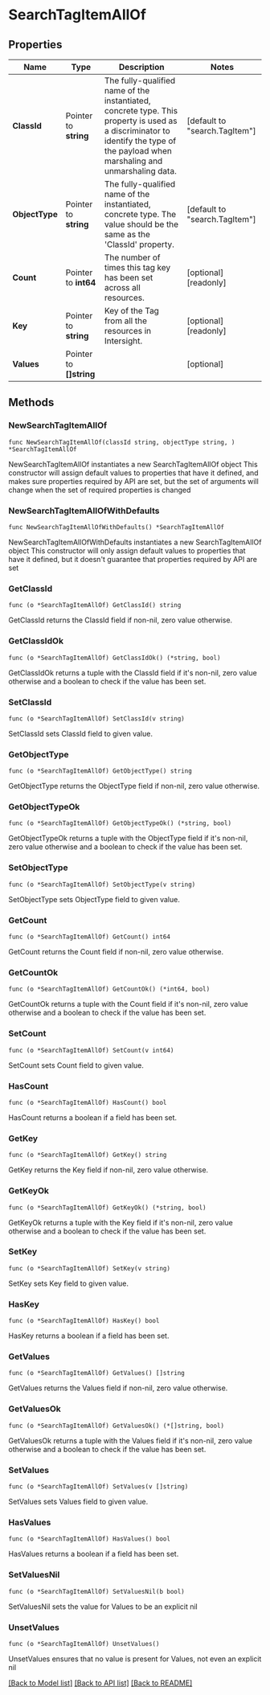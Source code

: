 # SearchTagItemAllOf

## Properties

Name | Type | Description | Notes
------------ | ------------- | ------------- | -------------
**ClassId** | Pointer to **string** | The fully-qualified name of the instantiated, concrete type. This property is used as a discriminator to identify the type of the payload when marshaling and unmarshaling data. | [default to "search.TagItem"]
**ObjectType** | Pointer to **string** | The fully-qualified name of the instantiated, concrete type. The value should be the same as the &#39;ClassId&#39; property. | [default to "search.TagItem"]
**Count** | Pointer to **int64** | The number of times this tag key has been set across all resources. | [optional] [readonly] 
**Key** | Pointer to **string** | Key of the Tag from all the resources in Intersight. | [optional] [readonly] 
**Values** | Pointer to **[]string** |  | [optional] 

## Methods

### NewSearchTagItemAllOf

`func NewSearchTagItemAllOf(classId string, objectType string, ) *SearchTagItemAllOf`

NewSearchTagItemAllOf instantiates a new SearchTagItemAllOf object
This constructor will assign default values to properties that have it defined,
and makes sure properties required by API are set, but the set of arguments
will change when the set of required properties is changed

### NewSearchTagItemAllOfWithDefaults

`func NewSearchTagItemAllOfWithDefaults() *SearchTagItemAllOf`

NewSearchTagItemAllOfWithDefaults instantiates a new SearchTagItemAllOf object
This constructor will only assign default values to properties that have it defined,
but it doesn't guarantee that properties required by API are set

### GetClassId

`func (o *SearchTagItemAllOf) GetClassId() string`

GetClassId returns the ClassId field if non-nil, zero value otherwise.

### GetClassIdOk

`func (o *SearchTagItemAllOf) GetClassIdOk() (*string, bool)`

GetClassIdOk returns a tuple with the ClassId field if it's non-nil, zero value otherwise
and a boolean to check if the value has been set.

### SetClassId

`func (o *SearchTagItemAllOf) SetClassId(v string)`

SetClassId sets ClassId field to given value.


### GetObjectType

`func (o *SearchTagItemAllOf) GetObjectType() string`

GetObjectType returns the ObjectType field if non-nil, zero value otherwise.

### GetObjectTypeOk

`func (o *SearchTagItemAllOf) GetObjectTypeOk() (*string, bool)`

GetObjectTypeOk returns a tuple with the ObjectType field if it's non-nil, zero value otherwise
and a boolean to check if the value has been set.

### SetObjectType

`func (o *SearchTagItemAllOf) SetObjectType(v string)`

SetObjectType sets ObjectType field to given value.


### GetCount

`func (o *SearchTagItemAllOf) GetCount() int64`

GetCount returns the Count field if non-nil, zero value otherwise.

### GetCountOk

`func (o *SearchTagItemAllOf) GetCountOk() (*int64, bool)`

GetCountOk returns a tuple with the Count field if it's non-nil, zero value otherwise
and a boolean to check if the value has been set.

### SetCount

`func (o *SearchTagItemAllOf) SetCount(v int64)`

SetCount sets Count field to given value.

### HasCount

`func (o *SearchTagItemAllOf) HasCount() bool`

HasCount returns a boolean if a field has been set.

### GetKey

`func (o *SearchTagItemAllOf) GetKey() string`

GetKey returns the Key field if non-nil, zero value otherwise.

### GetKeyOk

`func (o *SearchTagItemAllOf) GetKeyOk() (*string, bool)`

GetKeyOk returns a tuple with the Key field if it's non-nil, zero value otherwise
and a boolean to check if the value has been set.

### SetKey

`func (o *SearchTagItemAllOf) SetKey(v string)`

SetKey sets Key field to given value.

### HasKey

`func (o *SearchTagItemAllOf) HasKey() bool`

HasKey returns a boolean if a field has been set.

### GetValues

`func (o *SearchTagItemAllOf) GetValues() []string`

GetValues returns the Values field if non-nil, zero value otherwise.

### GetValuesOk

`func (o *SearchTagItemAllOf) GetValuesOk() (*[]string, bool)`

GetValuesOk returns a tuple with the Values field if it's non-nil, zero value otherwise
and a boolean to check if the value has been set.

### SetValues

`func (o *SearchTagItemAllOf) SetValues(v []string)`

SetValues sets Values field to given value.

### HasValues

`func (o *SearchTagItemAllOf) HasValues() bool`

HasValues returns a boolean if a field has been set.

### SetValuesNil

`func (o *SearchTagItemAllOf) SetValuesNil(b bool)`

 SetValuesNil sets the value for Values to be an explicit nil

### UnsetValues
`func (o *SearchTagItemAllOf) UnsetValues()`

UnsetValues ensures that no value is present for Values, not even an explicit nil

[[Back to Model list]](../README.md#documentation-for-models) [[Back to API list]](../README.md#documentation-for-api-endpoints) [[Back to README]](../README.md)


